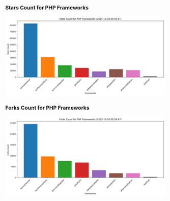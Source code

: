 ### Stars Count for PHP Frameworks

![Stars Chart](./archive/charts/20251020005947_stars_count.png)

### Forks Count for PHP Frameworks

![Forks Chart](./archive/charts/20251020005947_forks_count.png)

